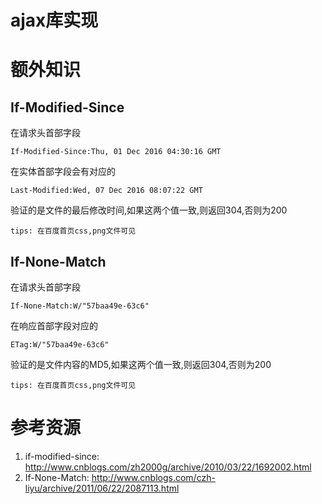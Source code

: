 # ajax库实现

# 额外知识

## If-Modified-Since

在请求头首部字段

`If-Modified-Since:Thu, 01 Dec 2016 04:30:16 GMT`

在实体首部字段会有对应的

`Last-Modified:Wed, 07 Dec 2016 08:07:22 GMT`

验证的是文件的最后修改时间,如果这两个值一致,则返回304,否则为200

`tips: 在百度首页css,png文件可见`

## If-None-Match

在请求头首部字段

`If-None-Match:W/"57baa49e-63c6"`

在响应首部字段对应的

`ETag:W/"57baa49e-63c6"`

验证的是文件内容的MD5,如果这两个值一致,则返回304,否则为200

`tips: 在百度首页css,png文件可见`

# 参考资源

1. if-modified-since: http://www.cnblogs.com/zh2000g/archive/2010/03/22/1692002.html
2. If-None-Match: http://www.cnblogs.com/czh-liyu/archive/2011/06/22/2087113.html